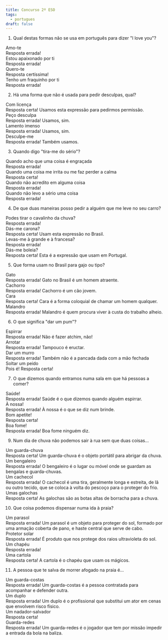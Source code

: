 ```yaml
---
title: Concurso 2º ESO
tags:
  - portugues
draft: false
---
```

1. Qual destas formas não se usa em português para dizer "I love you"?

<e-card color="1">
  <div>Amo-te</div>
  <div>
Resposta errada!
  </div>
</e-card>

<e-card color="2">
  <div>Estou apaixonado por ti</div>
  <div>
Resposta errada!
  </div>
</e-card>

<e-card color="3">
  <div>Quero-te</div>
<div>
Resposta certíssima!
</div>
</e-card>

<e-card color="4">
  <div>Tenho um fraquinho por ti</div>
  <div>
Resposta errada!
  </div>
</e-card>

2. Há uma forma que não é usada para pedir desculpas, qual?

<e-card color="5">
  <div>Com licença</div>
  <div>
Resposta certa! Usamos esta expressão para pedirmos permissão.</div>
</e-card>

<e-card color="6">
  <div>Peço desculpa</div>
  <div>
Resposta errada! Usamos, sim.
  </div>
</e-card>

<e-card color="7">
  <div>Lamento imenso</div>
  <div>
Resposta errada! Usamos, sim.
  </div>
</e-card>

<e-card color="8">
  <div>Desculpe-me</div>
  <div>
Resposta errada! Também usamos.
  </div>
</e-card>

3. Quando digo "tira-me do sério"?

<e-card color="9">
  <div>Quando acho que uma coisa é engraçada</div>
  <div>
Resposta errada!
  </div>
</e-card>

<e-card color="10">
  <div>Quando uma coisa me irrita ou me faz perder a calma</div>
  <div>
Resposta certa!
  </div>
</e-card>

<e-card color="1">
  <div>Quando não acredito em alguma coisa</div>
  <div>
Resposta errada!
  </div>
</e-card>

<e-card color="2">
  <div>Quando não levo a sério uma coisa</div>
  <div>
Resposta errada!
  </div>
</e-card>

4. De que duas maneiras posso pedir a alguém que me leve no seu carro?

<e-card color="3">
  <div>Podes tirar o cavalinho da chuva?</div>
  <div>
Resposta errada!
  </div>
</e-card>

<e-card color="4">
  <div>Dás-me carona?</div>
  <div>
Resposta certa! Usam esta expressão no Brasil.
  </div>
</e-card>

<e-card color="5">
  <div>Levas-me à grande e à francesa?</div>
  <div>
Resposta errada!
  </div>
</e-card>

<e-card color="6">
  <div>Dás-me boleia?</div>
  <div>
Resposta certa! Esta é a expressão que usam em Portugal.
  </div>
</e-card>

5. Que forma usam no Brasil para gajo ou tipo?

<e-card color="7">
  <div>Gato</div>
  <div>
Resposta errada! Gato no Brasil é um homem atraente.
  </div>
</e-card>

<e-card color="8">
  <div>Cachorro</div>
  <div>
Resposta errada! Cachorro é um cão jovem.
  </div>
</e-card>

<e-card color="9">
  <div>Cara</div>
  <div>
Resposta certa! Cara é a forma coloquial de chamar um homem qualquer.
  </div>
</e-card>

<e-card color="10">
  <div>Malandro</div>
  <div>
Resposta errada! Malandro é quem procura viver à custa do trabalho alheio.
  </div>
</e-card>

6. O que significa "dar um pum"?

<e-card color="1">
  <div>Espirrar</div>
  <div>
Resposta errada! Não é fazer atchim, não!
  </div>
</e-card>

<e-card color="2">
  <div>Arrotar</div>
  <div>
Resposta errada! Tampouco é eructar.
  </div>
</e-card>

<e-card color="3">
  <div>Dar um murro</div>
  <div>
Resposta errada! Também não é a pancada dada com a mão fechada
  </div>
</e-card>

<e-card color="4">
  <div>Soltar um peido</div>
  <div>
Pois é! Resposta certa! 
  </div>
</e-card>

7. O que dizemos quando entramos numa sala em que há pessoas a comer?

<e-card color="5">
  <div>Saúde!</div>
  <div>
Resposta errada! Saúde é o que dizemos quando alguém espirrar.
  </div>
</e-card>

<e-card color="6">
  <div>À nossa!</div>
  <div>
Resposta errada! À nossa é o que se diz num brinde.
  </div>
</e-card>

<e-card color="7">
  <div>Bom apetite!</div>
  <div>
Resposta certa!
  </div>
</e-card>

<e-card color="8">
  <div>Boa fome!</div>
  <div>
Resposta errada! Boa fome ninguém diz. 
  </div>
</e-card>

9. Num dia de chuva não podemos sair à rua sem que duas coisas...

<e-card color="9">
  <div>Um guarda-chuva</div>
  <div>
Resposta certa! Um guarda-chuva é o objeto portátil para abrigar da chuva.</div>
</e-card>

<e-card color="10">
  <div>Um bengaleiro</div>
  <div>
Resposta errada! O bengaleiro é o lugar ou móvel onde se guardam as bengalas e guarda-chuvas.
  </div>
</e-card>

<e-card color="1">
  <div>Um cachecol</div>
  <div>
Resposta errada! O cachecol é uma tira, geralmente longa e estreita, de lã ou outro tecido, que se coloca à volta do pescoço para o proteger do frio.
  </div>
</e-card>

<e-card color="2">
  <div>Umas galochas</div>
  <div>
Resposta certa! As galochas são as botas altas de borracha para a chuva.
  </div>
</e-card>

10. Que coisa podemos dispensar numa ida à praia?

<e-card color="3">
  <div>Um parasol</div>
  <div>
Resposta errada!  Um parasol é um objeto para proteger do sol, formado por uma armação coberta de pano, e haste central que serve de cabo.
  </div>
</e-card>

<e-card color="4">
  <div>Protetor solar</div>
  <div>
Resposta errada! É produto que nos protege dos raios ultravioleta do sol.
  </div>
</e-card>

<e-card color="5">
  <div>Um chapéu</div>
  <div>
Resposta errada!
  </div>
</e-card>

<e-card color="6">
  <div>Uma cartola</div>
  <div>
Resposta certa! A cartola é o chapéu que usam os mágicos.
  </div>
</e-card>

11. A pessoa que te salva de morrer afogado na praia é...

<e-card color="7">
  <div>Um guarda-costas</div>
  <div>
Resposta errada! Um guarda-costas é a pessoa contratada para acompanhar e defender outra.
  </div>
</e-card>

<e-card color="8">
  <div>Um duplo</div>
  <div>
Resposta errada! Um duplo é o profissional que substitui um ator em cenas que envolvem risco físico.
  </div>
</e-card>

<e-card color="9">
  <div>Um nadador-salvador</div>
  <div>
Resposta certa! 
  </div>
</e-card>

<e-card color="10">
  <div>Guarda-redes</div>
  <div>
Resposta errada! Um guarda-redes é o jogador que tem por missão impedir a entrada da bola na baliza.
  </div>
</e-card>